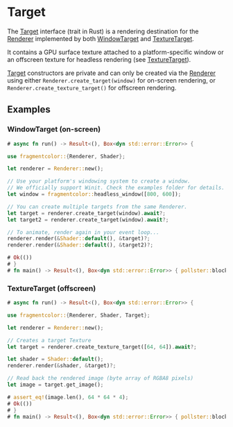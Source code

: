 # Target

The [Target](https://fragmentcolor.org/api/core/target) interface (trait in Rust) is a rendering destination for the [Renderer](https://fragmentcolor.org/api/core/renderer) implemented by both [WindowTarget](https://fragmentcolor.org/api/targets/windowtarget) and [TextureTarget](https://fragmentcolor.org/api/targets/texturetarget).

It contains a GPU surface texture attached to a platform-specific window or an offscreen texture for headless rendering (see [TextureTarget](https://fragmentcolor.org/api/targets/texturetarget)).

[Target](https://fragmentcolor.org/api/core/target) constructors are private and can only be created via the [Renderer](https://fragmentcolor.org/api/core/renderer) using either `Renderer.create_target(window)` for on-screen rendering, or `Renderer.create_texture_target()` for offscreen rendering.

## Examples

### WindowTarget (on-screen)

```rust
# async fn run() -> Result<(), Box<dyn std::error::Error>> {

use fragmentcolor::{Renderer, Shader};

let renderer = Renderer::new();

// Use your platform's windowing system to create a window.
// We officially support Winit. Check the examples folder for details.
let window = fragmentcolor::headless_window([800, 600]);

// You can create multiple targets from the same Renderer.
let target = renderer.create_target(window).await?;
let target2 = renderer.create_target(window).await?;

// To animate, render again in your event loop...
renderer.render(&Shader::default(), &target)?;
renderer.render(&Shader::default(), &target2)?;

# Ok(())
# }
# fn main() -> Result<(), Box<dyn std::error::Error>> { pollster::block_on(run()) }
```

### TextureTarget (offscreen)

```rust
# async fn run() -> Result<(), Box<dyn std::error::Error>> {

use fragmentcolor::{Renderer, Shader, Target};

let renderer = Renderer::new();

// Creates a target Texture
let target = renderer.create_texture_target([64, 64]).await?;

let shader = Shader::default();
renderer.render(&shader, &target)?;

// Read back the rendered image (byte array of RGBA8 pixels)
let image = target.get_image();

# assert_eq!(image.len(), 64 * 64 * 4);
# Ok(())
# }
# fn main() -> Result<(), Box<dyn std::error::Error>> { pollster::block_on(run()) }
```

